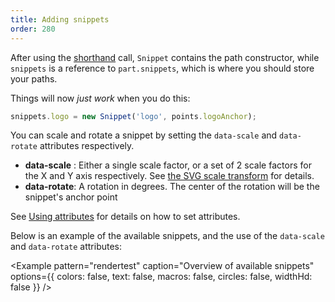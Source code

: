 ```yaml
---
title: Adding snippets
order: 280
---
```


After using the [shorthand](/concepts/shorthand) call, 
`Snippet` contains the path constructor, while `snippets` is a reference to `part.snippets`,
which is where you should store your paths.

Things will now *just work* when you do this:

```js
snippets.logo = new Snippet('logo', points.logoAnchor);
```

You can scale and rotate a snippet by setting the `data-scale` and `data-rotate` attributes respectively.

 - **data-scale** : Either a single scale factor, or a set of 2 scale factors for the X and Y axis respectively. See [the SVG scale transform](https://developer.mozilla.org/en-US/docs/Web/SVG/Attribute/transform#Scale) for details.
 - **data-rotate**: A rotation in degrees. The center of the rotation will be the snippet's anchor point

<Tip>

See [Using attributes](/concepts/attributes) for details on how to set attributes.

</Tip>

Below is an example of the available snippets, and the use of the `data-scale` and `data-rotate` attributes:

<Example pattern="rendertest" caption="Overview of available snippets" options={{ colors: false, text: false, macros: false, circles: false, widthHd: false }} />
